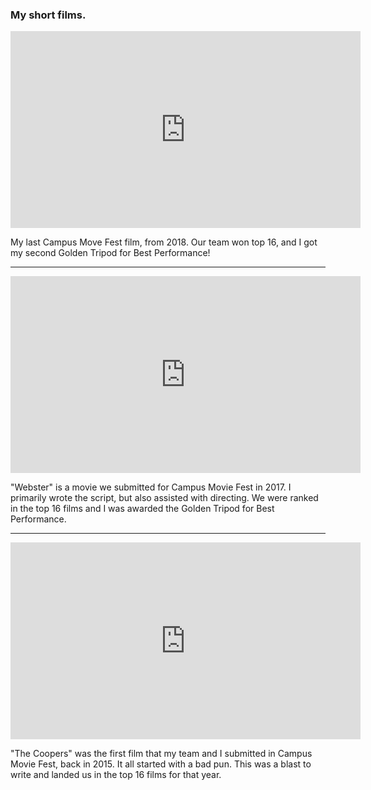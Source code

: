### My short films.

<iframe width="560" height="315" src="https://www.youtube.com/embed/VhRAop8MYsI?rel=0" frameborder="0" allow="autoplay; encrypted-media" allowfullscreen></iframe>
<p>My last Campus Move Fest film, from 2018. Our team won top 16, and I got my second Golden Tripod for Best Performance!</p>
<hr>
<iframe width="560" height="315" src="https://www.youtube.com/embed/63XQrJ8biRE?rel=0" frameborder="0" allow="autoplay; encrypted-media" allowfullscreen></iframe>
<p>"Webster" is a movie we submitted for Campus Movie Fest in 2017. I primarily wrote the script, but also assisted with directing. We were ranked in the top 16 films and I was awarded the Golden Tripod for Best Performance.</p>
<hr>
<iframe width="560" height="315" src="https://www.youtube.com/embed/qHesurVCf4Q?rel=0" frameborder="0" allow="autoplay; encrypted-media" allowfullscreen></iframe>
<p>"The Coopers" was the first film that my team and I submitted in Campus Movie Fest, back in 2015. It all started with a bad pun. This was a blast to write and landed us in the top 16 films for that year.</p>
